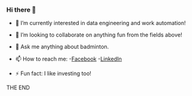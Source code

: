 ### Hi there 👋

<!--
**ElmoSamudra/ElmoSamudra** is a ✨ _special_ ✨ repository because its `README.md` (this file) appears on your GitHub profile.
-->

- 🌱 I’m currently interested in data engineering and work automation!

- 👯 I’m looking to collaborate on anything fun from the fields above!

- 💬 Ask me anything about badminton.

- 📫 How to reach me: 
    -[Facebook](https://www.facebook.com/shawn.samudra.18/)
    -[LinkedIn](https://www.linkedin.com/in/shawn-samudra-734524150/)
    
- ⚡ Fun fact: I like investing too!


THE END
